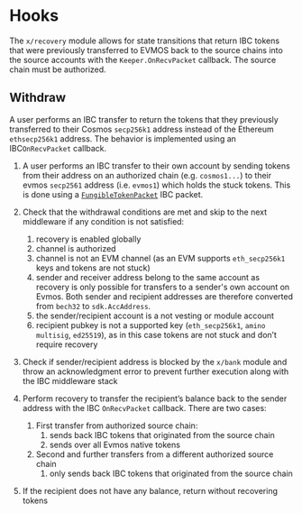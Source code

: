 <!--
order: 2
-->

# Hooks

The `x/recovery` module allows for state transitions that return IBC tokens
that were previously transferred to EVMOS back to the source chains into the source accounts
with the `Keeper.OnRecvPacket` callback.
The source chain must be authorized.

## Withdraw

A user performs an IBC transfer to return the tokens that they previously transferred
to their Cosmos `secp256k1` address instead of the Ethereum `ethsecp256k1` address.
The behavior is implemented using an IBC`OnRecvPacket` callback.

1. A user performs an IBC transfer to their own account by sending tokens from their address on an authorized chain
(e.g. `cosmos1...`) to their evmos `secp2561` address (i.e. `evmos1`)  which holds the stuck tokens.
This is done using a
[`FungibleTokenPacket`](https://github.com/cosmos/ibc/blob/master/spec/app/ics-020-fungible-token-transfer/README.md)
IBC packet.

2. Check that the withdrawal conditions are met and skip to the next middleware if any condition is not satisfied:

    1. recovery is enabled globally
    2. channel is authorized
    3. channel is not an EVM channel (as an EVM supports `eth_secp256k1` keys and tokens are not stuck)
    4. sender and receiver address belong to the same account as recovery
       is only possible for transfers to a sender's own account on Evmos.
       Both sender and recipient addresses are therefore converted from `bech32` to `sdk.AccAddress`.
    5. the sender/recipient account is a not vesting or module account
    6. recipient pubkey is not a supported key (`eth_secp256k1`, `amino multisig`, `ed25519`),
       as in this case tokens are not stuck and don’t require recovery

3. Check if sender/recipient address is blocked by the `x/bank` module
   and throw an acknowledgment error to prevent further execution along with the IBC middleware stack
4. Perform recovery to transfer the recipient’s balance back to the sender address with the IBC `OnRecvPacket` callback.
   There are two cases:

    1. First transfer from authorized source chain:
        1. sends back IBC tokens that originated from the source chain
        2. sends over all Evmos native tokens
    2. Second and further transfers from a different authorized source chain
        1. only sends back IBC tokens that originated from the source chain

5. If the recipient does not have any balance, return without recovering tokens
